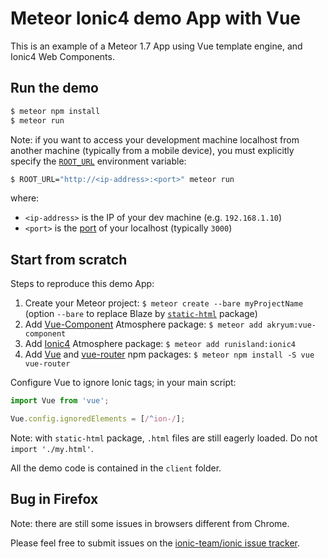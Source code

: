 # Meteor Ionic4 demo App with Vue

This is an example of a Meteor 1.7 App using Vue template engine, and Ionic4 Web Components.


## Run the demo

```bash
$ meteor npm install
$ meteor run
```

Note: if you want to access your development machine localhost from another machine (typically from a mobile device),
you must explicitly specify the [`ROOT_URL`](https://docs.meteor.com/environment-variables.html#ROOT-URL) environment variable:
```bash
$ ROOT_URL="http://<ip-address>:<port>" meteor run
```
where:
- `<ip-address>` is the IP of your dev machine (e.g. `192.168.1.10`)
- `<port>` is the [port](https://docs.meteor.com/environment-variables.html#PORT) of your localhost (typically `3000`)


## Start from scratch

Steps to reproduce this demo App:
1. Create your Meteor project: `$ meteor create --bare myProjectName` (option `--bare` to replace Blaze by [`static-html`](https://atmospherejs.com/meteor/static-html) package)
2. Add [Vue-Component](https://atmospherejs.com/akryum/vue-component) Atmosphere package: `$ meteor add akryum:vue-component`
3. Add [Ionic4](https://atmospherejs.com/runisland/ionic4) Atmosphere package: `$ meteor add runisland:ionic4`
4. Add [Vue](https://www.npmjs.com/package/vue) and [vue-router](https://www.npmjs.com/package/vue-router) npm packages: `$ meteor npm install -S vue vue-router`

Configure Vue to ignore Ionic tags; in your main script:
```javascript
import Vue from 'vue';

Vue.config.ignoredElements = [/^ion-/];
```

Note: with `static-html` package, `.html` files are still eagerly loaded. Do not `import './my.html'`.

All the demo code is contained in the `client` folder.


## Bug in Firefox

Note: there are still some issues in browsers different from Chrome.

Please feel free to submit issues on the [ionic-team/ionic issue tracker](https://github.com/ionic-team/ionic/issues).
